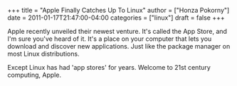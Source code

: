 +++
title = "Apple Finally Catches Up To Linux"
author = ["Honza Pokorny"]
date = 2011-01-17T21:47:00-04:00
categories = ["linux"]
draft = false
+++

Apple recently unveiled their newest venture. It's called the App Store, and
I'm sure you've heard of it. It's a place on your computer that lets you
download and discover new applications. Just like the package manager on most
Linux distributions.

Except Linux has had 'app stores' for years. Welcome to 21st century computing,
Apple.
